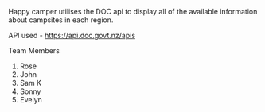 Happy camper utilises the DOC api to display all of the available information about campsites in each region.

API used - https://api.doc.govt.nz/apis

Team Members

1. Rose
2. John
3. Sam K
4. Sonny
5. Evelyn
